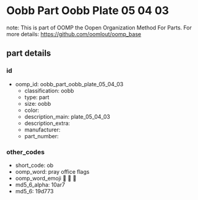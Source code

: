 # Oobb Part Oobb Plate 05 04 03  

note: This is part of OOMP the Oopen Organization Method For Parts. For more details: https://github.com/oomlout/oomp_base

##  part details





### id
* oomp_id: oobb_part_oobb_plate_05_04_03
  * classification: oobb
  * type: part
  * size: oobb
  * color: 
  * description_main: plate_05_04_03
  * description_extra: 
  * manufacturer: 
  * part_number: 

### other_codes
* short_code: ob
* oomp_word: pray office flags
* oomp_word_emoji :pray: :office: :flags:
* md5_6_alpha: 10ar7
* md5_6: 19d773